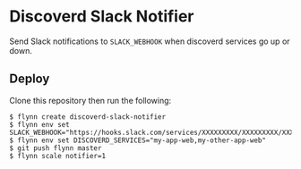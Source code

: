 Discoverd Slack Notifier
========================

Send Slack notifications to `SLACK_WEBHOOK` when discoverd services go up or down.

Deploy
------

Clone this repository then run the following:

```
$ flynn create discoverd-slack-notifier
$ flynn env set SLACK_WEBHOOK="https://hooks.slack.com/services/XXXXXXXXX/XXXXXXXXX/XXXXXXXXXXXXXXXXXXXXXXXX"
$ flynn env set DISCOVERD_SERVICES="my-app-web,my-other-app-web"
$ git push flynn master
$ flynn scale notifier=1
```
